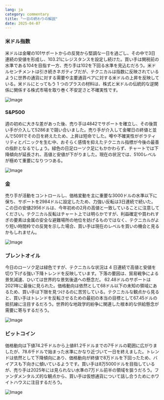 ```yaml
---
lang: ja
category: commentary
title: "一日の終わりの解説"
date: 2025-04-07
---
```


### 米ドル指数

米ドルは金曜の101サポートからの反発から堅調な一日を過ごし、その中で3日連続の安値を形成し、103.21にレジスタンスを設定し続けた。買い手は関税前の水準である104を目指す一方、売り手は102を下回る水準を見込むだろう。米ドルセンチメントは引き続きネガティブだが、テクニカルは指数に反映されているように世界の通貨に対する需要や主要通貨ペアに対する米ドルの上昇を反映している。米ドルにとってもう 1 つのプラスの材料は、株式と米ドルの伝統的な逆関係に関係する株式市場を取り巻く不安定さと不確実性です。 

![Image](https://markleighedu.github.io/img/Apr-2025/07-Apr-2025/usdindex.jpg)

### S&P500

週の初めに大きな差があった後、売り手は4842でサポートを確立し、その後買い手が介入して5286まで競い合いました。売り手が介入して金曜日の終値と並んで5091でその日を終えたため、上昇は短命でした。噂や不確実性がボラティリティとパニックを生む中、おそらく感情を抑えたテクニカル指標が今後の最善の指針となるでしょう。緑色の日足ローソク足にもかかわらず、チャートでは下降傾向が延長され、高値と安値が下がりました。現在の状況では、5100レベルが極めて重要になりつつある。

![Image](https://markleighedu.github.io/img/Apr-2025/07-Apr-2025/sp500.jpg)

### 金

売り手が活動をコントロールし、価格変動を主に重要な3000ドルの水準以下に保ち、サポートを2984ドルに設定したため、力強い反転は3日連続で続いた。この日の安値2956ドルは、今年初めの2月の高値と一致していることに注意してください。テクニカル反転はチャート上では明らかですが、利益確定や買われすぎの要素は金属の安全な避難場所の地位を妨げるものではなく、テクニカルがより短い時間枠での反発を示した場合、買い手は現在のレベルを買いの機会と見るかもしれません。 

![Image](https://markleighedu.github.io/img/Apr-2025/07-Apr-2025/gold.jpg)

### ブレントオイル

今日のローソク足は緑色ですが、テクニカルな状況は 4 日連続で高値と安値を切り下げる強い下降トレンドを反映しています。下落の要因は、貿易戦争による景気減速、ひいては世界的な景気後退への懸念だ。 62.48ドルのサポートは2021年に最後に見られた。価格動向は依然として68ドル以下の未知の領域にあるため、買い手は下限を見つけるのに苦労している。テクニカルな観点から見ると、買い手はトレンドを反転させるための最初の本当の目標として67.45ドルの抵抗線に注目するだろう。世界的な地政学的紛争に関連した根本的な供給懸念が需要に寄与するだろう。   

![Image](https://markleighedu.github.io/img/Apr-2025/07-Apr-2025/brentoil.jpg)

### ビットコイン

価格動向は下値74.2千ドルから上値81.2千ドルまでの7千ドルの範囲に広がりましたが、78.6千ドルで始まった水準にかなり近づいて一日を終えました。トレンドは依然として下降傾向にあり、価格動向が終値で8万ドルを下回ったため、バイアスも下向きに傾いているようです。買い手は8万5000ドルを目指しているが、売り手は2025年には見られない水準の7万ドル前半の領域を狙うだろう。ファンダメンタルズ的な観点から、買い手は仮想通貨について話し合うためにホワイトハウスに注目するだろう。

![Image](https://markleighedu.github.io/img/Apr-2025/07-Apr-2025/bitcoin.jpg)

